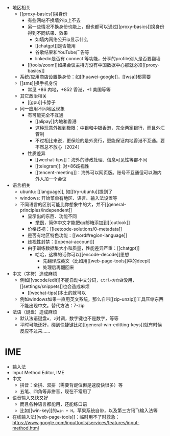- 地区相关
  - [[proxy-basics]]换身份
    - 有些网站不换墙外ip上不去
    - 另一些情况不换身份也能上，但也都可以通过[[proxy-basics]]换身份得到不同结果、效果
      - 如墙内网络公开ip显示什么
      - [[chatgpt]]是否能用
      - 谷歌结果和YouTube广告等
      - linkedin是否有 connect 等功能，分享的profile别人是否要翻墙
    - [[tools/zoom]]如果会议主持方没有中国数据中心那就必须[[proxy-basics]]
  - 系统/应用商店设置换身份：如[[huawei-google]]，[[wsa]]都需要
  - [[sms]]换手机身份
    - 常见 +86 内地，+852 香港，+1 美国等等
  - 其它政治相关
    - [[gpu]]卡脖子
  - 同一应用不同地区现象
    - 有可能完全不互通
      - [[alipay]]内地和香港
      - 这种玩意外推到极限：中银和中银香港，完全两家银行，而且外汇管制
      - 不过相比来说，更保险的是外资行，更能保证内地香港不互通。要不然总不放心（2024）
    - 性质差异
      - [[wechat-tips]]：海外的涉政处理、信息可见性等都不同
      - [[telegram]]: 对+86歧视性
      - [[tencent-meeting]]：海外可以网页版。账号不互通但可以海内外人加一个会议
- 语言相关
  - ubuntu: [[language]], 如[[try-ubuntu]]提到了
  - windows: 开始菜单有地区、语言、输入法设置等
  - 不同语言的区别可能比你想象中的大，并不[[general-principles/independent]]
    - 显示出的东西、功能不同
      - [举例](https://support.microsoft.com/zh-cn/office/%E5%B0%86-qqmail-%E5%B8%90%E6%88%B7%E6%B7%BB%E5%8A%A0%E5%88%B0outlook-34ef1254-0d07-405a-856f-0409c7c905eb)，简体中文才能把qq邮箱添加到[[outlook]]
    - 价格歧视：[[leetcode-solutions/0-metadata]]
    - 是否有地区特色功能：[[word#region-language]]
    - 歧视性封禁：[[openai-account]]
    - 由于训练数据集大小和质量，性能差异严重：[[chatgpt]]
      - 哈哈，这样的话你可以[[encode-decode]]思想
        - 先翻译成英文（比如用[[web-page-tools]]中的deepl）
        - 处理后再翻回来
- 中文（字符）造成麻烦
  - 例如[[vscode/edit]]不能自动中文分词，`Ctrl+方向键`没用，[[settings/snippets]]也会造成麻烦
    - [[wechat-tips]]本土的就可以
  - 例如windows如果一直用英文系统，那么自带[[zip-unzip]]工具压缩东西不能出现中文。替代方法：7-zip
- 法语（键盘）造成麻烦
  - 默认法语键盘`w, z`对调，数字键也不是数字，等等
  - 平时可能还好，碰到快捷键比如[[general-win-editting-keys]]就有时候反应不过来……
# IME
- 输入法
- Input Method Editor, IME
- 中文
  - 拼音：全拼、双拼（需要背键位但是速度快很多）等
  - 五笔、四角等非拼音，现在不常用了
- 语音输入又快又好
  - 而且各种语言都能用，还能练口语
  - 比如[[win-key]]的`win + H`，苹果系统自带，以及第三方讯飞输入法等
- 在线输入法[[web-page-tools]]：临时用不了时救急：https://www.google.com/inputtools/services/features/input-method.html